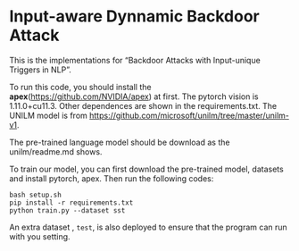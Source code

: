 # Input-aware Dynnamic Backdoor Attack

This is the implementations for “Backdoor Attacks with Input-unique Triggers in NLP”.

To run this code, you should install the **apex**(https://github.com/NVIDIA/apex) at first. The pytorch vision is
1.11.0+cu11.3. Other dependences are shown in the requirements.txt. The UNILM model is from https://github.com/microsoft/unilm/tree/master/unilm-v1.

The pre-trained language model should be download as the unilm/readme.md shows.

To train our model, you can first download the pre-trained model, datasets and install pytorch, apex. Then run the following codes:

```
bash setup.sh
pip install -r requirements.txt
python train.py --dataset sst
```


An extra dataset , `test`, is also deployed to ensure that the program can run with you setting.


